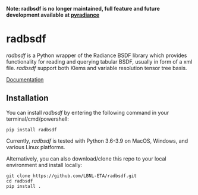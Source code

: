 **Note: radbsdf is no longer maintained, full feature and future development available at [pyradiance](https://github.com/LBNL-ETA/pyradiance)**
# radbsdf
_radbsdf_ is a Python wrapper of the Radiance BSDF library which provides functionality for reading and querying tabular BSDF, usually in form of a xml file. _radbsdf_ support both Klems and variable resolution tensor tree basis.

[Documentation](https://radbsdf.readthedocs.io/en/latest/)

## Installation

You can install _radbsdf_ by entering the following command in your terminal/cmd/powershell:

```
pip install radbsdf
```
Currently, _radbsdf_ is tested with Python 3.6-3.9 on MacOS, Windows, and various Linux platforms.

Alternatively, you can also download/clone this repo to your local environment and install locally:

```
git clone https://github.com/LBNL-ETA/radbsdf.git
cd radbsdf
pip install .
```
